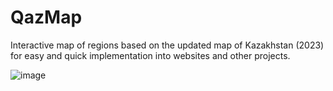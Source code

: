 # QazMap
Interactive map of regions based on the updated map of Kazakhstan (2023) for easy and quick implementation into websites and other projects.

![image](https://github.com/user-attachments/assets/5f50a797-5b32-4e35-9416-008ac04fe847)
